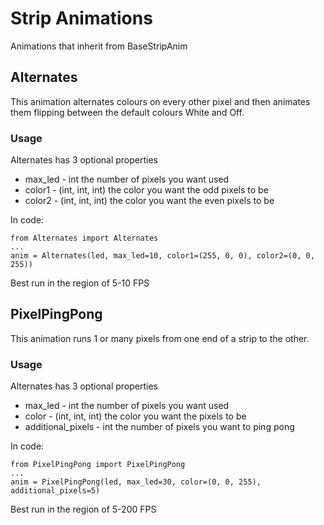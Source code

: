 Strip Animations
=====================

Animations that inherit from BaseStripAnim

## Alternates ##
This animation alternates colours on every other pixel and then animates them flipping between the default colours White and Off.

### Usage ###
Alternates has 3 optional properties

* max_led - int the number of pixels you want used
* color1 - (int, int, int) the color you want the odd pixels to be
* color2 - (int, int, int) the color you want the even pixels to be

In code:

	from Alternates import Alternates
	...
	anim = Alternates(led, max_led=10, color1=(255, 0, 0), color2=(0, 0, 255))

Best run in the region of 5-10 FPS

## PixelPingPong ##
This animation runs 1 or many pixels from one end of a strip to the other.

### Usage ###
Alternates has 3 optional properties

* max_led - int the number of pixels you want used
* color - (int, int, int) the color you want the pixels to be
* additional_pixels - int the number of pixels you want to ping pong

In code:

	from PixelPingPong import PixelPingPong
	...
	anim = PixelPingPong(led, max_led=30, color=(0, 0, 255), additional_pixels=5)

Best run in the region of 5-200 FPS
